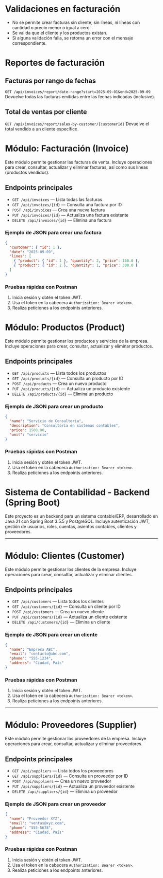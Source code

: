 # Validaciones en facturación

* No se permite crear facturas sin cliente, sin líneas, ni líneas con cantidad o precio menor o igual a cero.
* Se valida que el cliente y los productos existan.
* Si alguna validación falla, se retorna un error con el mensaje correspondiente.

# Reportes de facturación

## Facturas por rango de fechas
`GET /api/invoices/report/date-range?start=2025-09-01&end=2025-09-09`
Devuelve todas las facturas emitidas entre las fechas indicadas (inclusive).

## Total de ventas por cliente
`GET /api/invoices/report/sales-by-customer/{customerId}`
Devuelve el total vendido a un cliente específico.
# Módulo: Facturación (Invoice)

Este módulo permite gestionar las facturas de venta. Incluye operaciones para crear, consultar, actualizar y eliminar facturas, así como sus líneas (productos vendidos).

## Endpoints principales

- `GET /api/invoices` — Lista todas las facturas
- `GET /api/invoices/{id}` — Consulta una factura por ID
- `POST /api/invoices` — Crea una nueva factura
- `PUT /api/invoices/{id}` — Actualiza una factura existente
- `DELETE /api/invoices/{id}` — Elimina una factura

### Ejemplo de JSON para crear una factura
```json
{
  "customer": { "id": 1 },
  "date": "2025-09-09",
  "lines": [
    { "product": { "id": 1 }, "quantity": 2, "price": 150.0 },
    { "product": { "id": 2 }, "quantity": 1, "price": 300.0 }
  ]
}
```

### Pruebas rápidas con Postman
1. Inicia sesión y obtén el token JWT.
2. Usa el token en la cabecera `Authorization: Bearer <token>`.
3. Realiza peticiones a los endpoints anteriores.
# Módulo: Productos (Product)

Este módulo permite gestionar los productos y servicios de la empresa. Incluye operaciones para crear, consultar, actualizar y eliminar productos.

## Endpoints principales

- `GET /api/products` — Lista todos los productos
- `GET /api/products/{id}` — Consulta un producto por ID
- `POST /api/products` — Crea un nuevo producto
- `PUT /api/products/{id}` — Actualiza un producto existente
- `DELETE /api/products/{id}` — Elimina un producto

### Ejemplo de JSON para crear un producto
```json
{
  "name": "Servicio de Consultoría",
  "description": "Consultoría en sistemas contables",
  "price": 1500.00,
  "unit": "servicio"
}
```

### Pruebas rápidas con Postman
1. Inicia sesión y obtén el token JWT.
2. Usa el token en la cabecera `Authorization: Bearer <token>`.
3. Realiza peticiones a los endpoints anteriores.
# Sistema de Contabilidad - Backend (Spring Boot)

Este proyecto es un backend para un sistema contable/ERP, desarrollado en Java 21 con Spring Boot 3.5.5 y PostgreSQL. Incluye autenticación JWT, gestión de usuarios, roles, cuentas, asientos contables, clientes y proveedores.

---

# Módulo: Clientes (Customer)

Este módulo permite gestionar los clientes de la empresa. Incluye operaciones para crear, consultar, actualizar y eliminar clientes.

## Endpoints principales

- `GET /api/customers` — Lista todos los clientes
- `GET /api/customers/{id}` — Consulta un cliente por ID
- `POST /api/customers` — Crea un nuevo cliente
- `PUT /api/customers/{id}` — Actualiza un cliente existente
- `DELETE /api/customers/{id}` — Elimina un cliente

### Ejemplo de JSON para crear un cliente
```json
{
  "name": "Empresa ABC",
  "email": "contacto@abc.com",
  "phone": "555-1234",
  "address": "Ciudad, País"
}
```

### Pruebas rápidas con Postman
1. Inicia sesión y obtén el token JWT.
2. Usa el token en la cabecera `Authorization: Bearer <token>`.
3. Realiza peticiones a los endpoints anteriores.

---

# Módulo: Proveedores (Supplier)

Este módulo permite gestionar los proveedores de la empresa. Incluye operaciones para crear, consultar, actualizar y eliminar proveedores.

## Endpoints principales

- `GET /api/suppliers` — Lista todos los proveedores
- `GET /api/suppliers/{id}` — Consulta un proveedor por ID
- `POST /api/suppliers` — Crea un nuevo proveedor
- `PUT /api/suppliers/{id}` — Actualiza un proveedor existente
- `DELETE /api/suppliers/{id}` — Elimina un proveedor

### Ejemplo de JSON para crear un proveedor
```json
{
  "name": "Proveedor XYZ",
  "email": "ventas@xyz.com",
  "phone": "555-5678",
  "address": "Ciudad, País"
}
```

### Pruebas rápidas con Postman
1. Inicia sesión y obtén el token JWT.
2. Usa el token en la cabecera `Authorization: Bearer <token>`.
3. Realiza peticiones a los endpoints anteriores.
